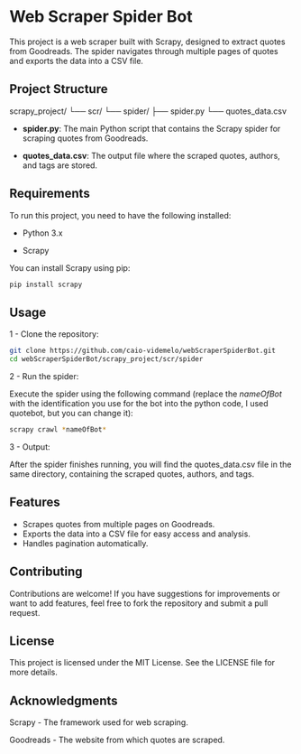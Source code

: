 # Web Scraper Spider Bot

This project is a web scraper built with Scrapy, designed to extract quotes from Goodreads. The spider navigates through multiple pages of quotes and exports the data into a CSV file.

## Project Structure
scrapy_project/
└── scr/
└── spider/
├── spider.py
└── quotes_data.csv

- **spider.py**: The main Python script that contains the Scrapy spider for scraping quotes from Goodreads.

- **quotes_data.csv**: The output file where the scraped quotes, authors, and tags are stored.

## Requirements

To run this project, you need to have the following installed:

- Python 3.x

- Scrapy

You can install Scrapy using pip:

```bash
pip install scrapy
```

## Usage

1 - Clone the repository:

```bash
git clone https://github.com/caio-videmelo/webScraperSpiderBot.git
cd webScraperSpiderBot/scrapy_project/scr/spider
```
2 - Run the spider:

Execute the spider using the following command (replace the *nameOfBot* with the identification you use for the bot into the python code, I used quotebot, but you can change it):

```bash
scrapy crawl *nameOfBot*
```

3 - Output:

After the spider finishes running, you will find the quotes_data.csv file in the same directory, containing the scraped quotes, authors, and tags.

## Features

- Scrapes quotes from multiple pages on Goodreads.
- Exports the data into a CSV file for easy access and analysis.
- Handles pagination automatically.

## Contributing

Contributions are welcome! If you have suggestions for improvements or want to add features, feel free to fork the repository and submit a pull request.

## License

This project is licensed under the MIT License. See the LICENSE file for more details.

## Acknowledgments

Scrapy - The framework used for web scraping.

Goodreads - The website from which quotes are scraped.
